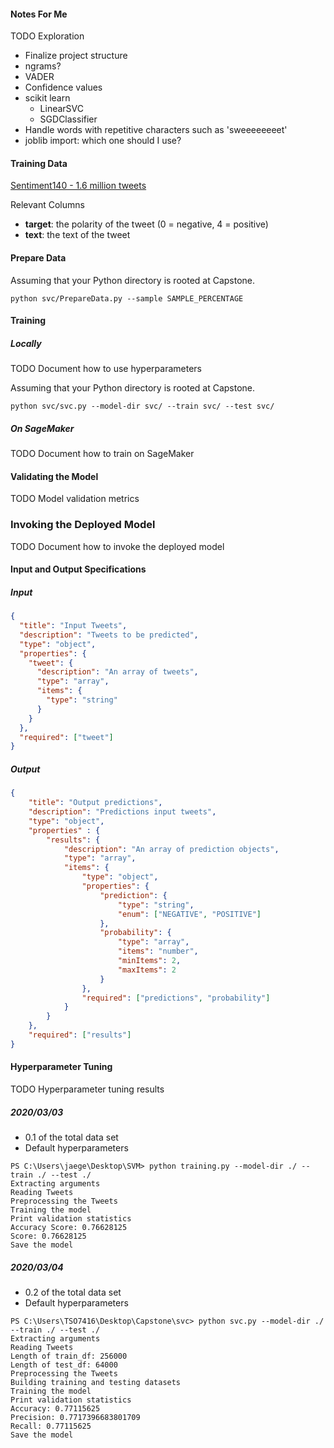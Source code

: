 #### Notes For Me

TODO Exploration

- Finalize project structure
- ngrams?
- VADER
- Confidence values
- scikit learn
  - LinearSVC
  - SGDClassifier
- Handle words with repetitive characters such as 'sweeeeeeeet'
- joblib import: which one should I use?

#### Training Data

[Sentiment140 - 1.6 million tweets](https://www.kaggle.com/kazanova/sentiment140 "Kaggle")

Relevant Columns

- **target**: the polarity of the tweet (0 = negative, 4 = positive)
- **text**: the text of the tweet

#### Prepare Data

Assuming that your Python directory is rooted at Capstone.

```console
python svc/PrepareData.py --sample SAMPLE_PERCENTAGE
```

#### Training

##### Locally

TODO Document how to use hyperparameters

Assuming that your Python directory is rooted at Capstone.

```console
python svc/svc.py --model-dir svc/ --train svc/ --test svc/
```

##### On SageMaker

TODO Document how to train on SageMaker

#### Validating the Model

TODO Model validation metrics

### Invoking the Deployed Model

TODO Document how to invoke the deployed model

#### Input and Output Specifications

##### Input

```json
{
  "title": "Input Tweets",
  "description": "Tweets to be predicted",
  "type": "object",
  "properties": {
    "tweet": {
      "description": "An array of tweets",
      "type": "array",
      "items": {
        "type": "string"
      }
    }
  },
  "required": ["tweet"]
}
```

##### Output

```json
{
    "title": "Output predictions",
    "description": "Predictions input tweets",
    "type": "object",
    "properties" : {
        "results": {
            "description": "An array of prediction objects",
            "type": "array",
            "items": {
                "type": "object",
                "properties": {
                    "prediction": {
                        "type": "string",
                        "enum": ["NEGATIVE", "POSITIVE"]
                    },
                    "probability": {
                        "type": "array",
                        "items": "number",
                        "minItems": 2,
                        "maxItems": 2
                    }
                },
                "required": ["predictions", "probability"]
            }
        }
    },
    "required": ["results"]
}
```

#### Hyperparameter Tuning

TODO Hyperparameter tuning results

##### 2020/03/03

- 0.1 of the total data set
- Default hyperparameters

```console
PS C:\Users\jaege\Desktop\SVM> python training.py --model-dir ./ --train ./ --test ./
Extracting arguments
Reading Tweets
Preprocessing the Tweets
Training the model
Print validation statistics
Accuracy Score: 0.76628125
Score: 0.76628125
Save the model
```

##### 2020/03/04

- 0.2 of the total data set
- Default hyperparameters

```console
PS C:\Users\TSO7416\Desktop\Capstone\svc> python svc.py --model-dir ./ --train ./ --test ./
Extracting arguments
Reading Tweets
Length of train_df: 256000
Length of test_df: 64000
Preprocessing the Tweets
Building training and testing datasets
Training the model
Print validation statistics
Accuracy: 0.77115625
Precision: 0.7717396683801709
Recall: 0.77115625
Save the model
```
